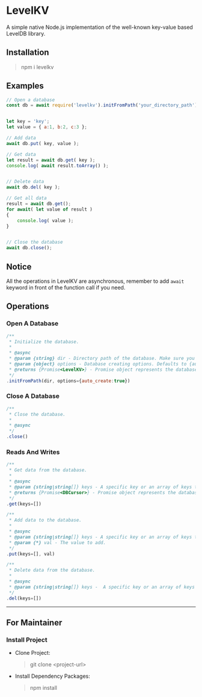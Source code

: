 # LevelKV #
A simple native Node.js implementation of the well-known key-value based LevelDB library.



## Installation ##
> npm  i levelkv



## Examples ##
```javascript
// Open a database
const db = await require('levelkv').initFromPath('your_directory_path');


let key = 'key';
let value = { a:1, b:2, c:3 };

// Add data
await db.put( key, value );

// Get data
let result = await db.get( key );
console.log( await result.toArray() );


// Delete data
await db.del( key );

// Get all data
result = await db.get();
for await( let value of result )
{
    console.log( value );
}


// Close the database
await db.close();
```



## Notice ##
All the operations in LevelKV are asynchronous, remember to add `await` keyword in front of the function call if you need.



## Operations ##
### Open A Database ###
```javascript
/**
 * Initialize the database.
 *
 * @async
 * @param {string} dir - Directory path of the database. Make sure you have created or it will fail if the directory does not exist.
 * @param {object} options - Database creating options. Defaults to {auto_create:true}, which means create a new database automatically if not exist.
 * @returns {Promise<LevelKV>} - Promise object represents the database itself.
 */
.initFromPath(dir, options={auto_create:true})
```

### Close A Database ###
```javascript
/**
 * Close the database.
 *
 * @async
 */
.close()
```

### Reads And Writes  ###
```javascript
/**
 * Get data from the database.
 *
 * @async
 * @param {string|string[]} keys - A specific key or an array of keys to retrieve, if not given it will retrieve all data from the database.
 * @returns {Promise<DBCursor>} - Promise object represents the database cursor of the retrieved data.
 */
.get(keys=[])
```
```javascript
/**
 * Add data to the database.
 *
 * @async
 * @param {string|string[]} keys - A specific key or an array of keys to add.
 * @param {*} val - The value to add.
 */
.put(keys=[], val)
```
```javascript
/**
 * Delete data from the database.
 *
 * @async
 * @param {string|string[]} keys -  A specific key or an array of keys to delete.
 */
.del(keys=[])
```



---
## For Maintainer ##
### Install Project ###
* Clone Project:
    > git clone \<project-url\>
* Install Dependency Packages:
    > npm install